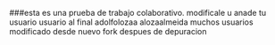 ###esta es una prueba de trabajo colaborativo.  modificale u anade tu usuario usuario al final
adolfolozaa
 alozaalmeida
muchos usuarios
modificado desde nuevo fork despues de depuracion
